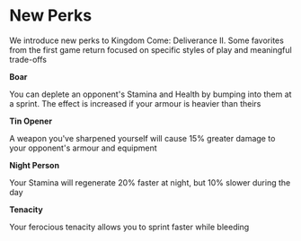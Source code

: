 # New Perks

We introduce new perks to Kingdom Come: Deliverance II. Some favorites from the first game return focused on specific styles of play and meaningful trade-offs

**Boar**

You can deplete an opponent's Stamina and Health by bumping into them at a sprint. The effect is increased if your armour is heavier than theirs

**Tin Opener**

A weapon you've sharpened yourself will cause 15% greater damage to your opponent's armour and equipment

**Night Person**

Your Stamina will regenerate 20% faster at night, but 10% slower during the day

**Tenacity**

Your ferocious tenacity allows you to sprint faster while bleeding


